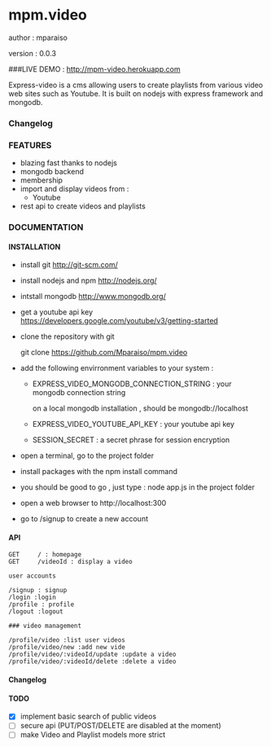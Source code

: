 mpm.video
=========

author : mparaiso

version : 0.0.3

###LIVE DEMO : http://mpm-video.herokuapp.com

Express-video is a cms allowing users to create playlists from various video web sites such as Youtube. It is built on nodejs with express framework and mongodb.

### Changelog

### FEATURES

- blazing fast thanks to nodejs
- mongodb backend
- membership
- import and display videos from : 
	- Youtube
- rest api to create videos and playlists

### DOCUMENTATION

#### INSTALLATION

- install git http://git-scm.com/

- install nodejs and npm http://nodejs.org/

- intstall mongodb http://www.mongodb.org/

- get a youtube api key https://developers.google.com/youtube/v3/getting-started

- clone the repository with git

	git clone https://github.com/Mparaiso/mpm.video

- add the following envirronment variables to your system : 

	- EXPRESS_VIDEO_MONGODB_CONNECTION_STRING : your mongodb connection string
	  
	  on a local mongodb installation , should be  mongodb://localhost

	- EXPRESS_VIDEO_YOUTUBE_API_KEY : your youtube api key 

	- SESSION_SECRET : a secret phrase for session encryption

- open a terminal, go to the project folder

- install packages with the npm install command

- you should be good to go , just type : node app.js in the project folder

- open a web browser to http://localhost:300

- go to /signup to create a new account



	


#### API 

	GET		/ : homepage
	GET		/videoId : display a video

	user accounts

	/signup : signup
	/login :login
	/profile : profile
	/logout :logout

	### video management

	/profile/video :list user videos
	/profile/video/new :add new vide
	/profile/video/:videoId/update :update a video
	/profile/video/:videoId/delete :delete a video

#### Changelog

#### TODO

- [x] implement basic search of public videos
- [ ] secure api (PUT/POST/DELETE are disabled at the moment)
- [ ] make Video and Playlist models more strict
